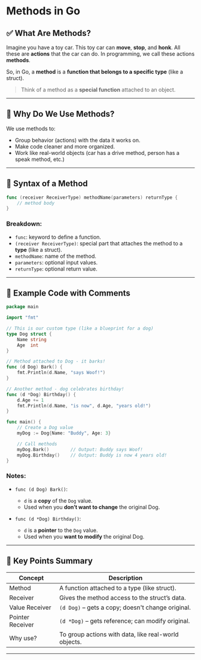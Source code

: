 # Methods in Go

## ✅ What Are Methods?

Imagine you have a toy car. This toy car can **move**, **stop**, and **honk**. All these are **actions** that the car can do. In programming, we call these actions **methods**.

So, in Go, a **method** is a **function that belongs to a specific type** (like a struct).

> Think of a method as a **special function** attached to an object.

---

## 🤔 Why Do We Use Methods?

We use methods to:

* Group behavior (actions) with the data it works on.
* Make code cleaner and more organized.
* Work like real-world objects (car has a drive method, person has a speak method, etc.)

---

## 🧩 Syntax of a Method

```go
func (receiver ReceiverType) methodName(parameters) returnType {
    // method body
}
```

### Breakdown:

* `func`: keyword to define a function.
* `(receiver ReceiverType)`: special part that attaches the method to a **type** (like a struct).
* `methodName`: name of the method.
* `parameters`: optional input values.
* `returnType`: optional return value.

---

## 🧪 Example Code with Comments

```go
package main

import "fmt"

// This is our custom type (like a blueprint for a dog)
type Dog struct {
    Name string
    Age  int
}

// Method attached to Dog - it barks!
func (d Dog) Bark() {
    fmt.Println(d.Name, "says Woof!")
}

// Another method - dog celebrates birthday!
func (d *Dog) Birthday() {
    d.Age += 1
    fmt.Println(d.Name, "is now", d.Age, "years old!")
}

func main() {
    // Create a Dog value
    myDog := Dog{Name: "Buddy", Age: 3}

    // Call methods
    myDog.Bark()        // Output: Buddy says Woof!
    myDog.Birthday()    // Output: Buddy is now 4 years old!
}
```

### Notes:

* `func (d Dog) Bark()`:

  * `d` is a **copy** of the `Dog` value.
  * Used when you **don’t want to change** the original Dog.
* `func (d *Dog) Birthday()`:

  * `d` is a **pointer** to the `Dog` value.
  * Used when you **want to modify** the original Dog.

---

## 🌟 Key Points Summary

| Concept          | Description                                          |
| ---------------- | ---------------------------------------------------- |
| Method           | A function attached to a type (like struct).         |
| Receiver         | Gives the method access to the struct’s data.        |
| Value Receiver   | `(d Dog)` – gets a copy; doesn't change original.    |
| Pointer Receiver | `(d *Dog)` – gets reference; can modify original.    |
| Why use?         | To group actions with data, like real-world objects. |

---
